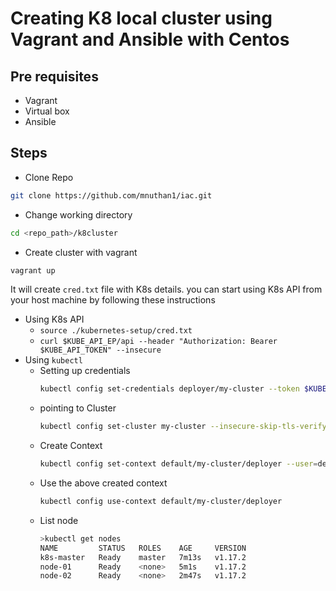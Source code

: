 # Creating K8 local cluster using Vagrant and Ansible with Centos

## Pre requisites

- Vagrant
- Virtual box
- Ansible

## Steps

- Clone Repo

```bash
git clone https://github.com/mnuthan1/iac.git
```

- Change working directory

```bash
cd <repo_path>/k8cluster
```

- Create cluster with vagrant

```bash
vagrant up
```
It will create `cred.txt` file with K8s details. you can start using K8s API from your host machine by following these instructions
- Using K8s API
  - `source ./kubernetes-setup/cred.txt`
  - `curl $KUBE_API_EP/api --header "Authorization: Bearer $KUBE_API_TOKEN" --insecure`
- Using `kubectl`
  - Setting up credentials
    ```bash
    kubectl config set-credentials deployer/my-cluster --token $KUBE_API_TOKEN
    ```
  - pointing to Cluster
    ```bash
    kubectl config set-cluster my-cluster --insecure-skip-tls-verify=true --server=$KUBE_API_EP
    ```
  - Create Context
    ```bash
    kubectl config set-context default/my-cluster/deployer --user=deployer/my-cluster --namespace=default --cluster=my-cluster
    ```
  - Use the above created context
    ```bash
    kubectl config use-context default/my-cluster/deployer
    ```
  - List node
    ```bash
    >kubectl get nodes
    NAME         STATUS   ROLES    AGE     VERSION
    k8s-master   Ready    master   7m13s   v1.17.2
    node-01      Ready    <none>   5m1s    v1.17.2
    node-02      Ready    <none>   2m47s   v1.17.2
    ```
